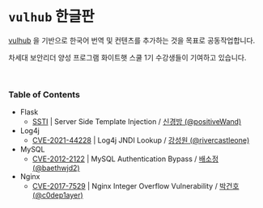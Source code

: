 # `vulhub` 한글판

[vulhub](https://github.com/vulhub/vulhub) 을 기반으로 한국어 번역 및 컨텐츠를 추가하는 것을 목표로 공동작업합니다.

차세대 보안리더 양성 프로그램 화이트햇 스쿨 1기 수강생들이 기여하고 있습니다.

<br/>

### Table of Contents

-   Flask
    -   [SSTI](./Flask/SSTI/README.md) | Server Side Template Injection / [신경방 (@positiveWand)](https://github.com/positiveWand)
-   Log4j
    -   [CVE-2021-44228](./Log4j/CVE-2021-44228/README.md) | Log4j JNDI Lookup / [강성원 (@rivercastleone)](https://github.com/rivercastleone)
-   MySQL
    -   [CVE-2012-2122](./MySQL/CVE-2012-2122/README.md) | MySQL Authentication Bypass / [배소정 (@baethwjd2)](https://github.com/baethwjd2)
-   Nginx
    -   [CVE-2017-7529](./Nginx/CVE-2017-7529/README.md) | Nginx Integer Overflow Vulnerability / [박건호 (@c0dep1ayer)](https://github.com/c0dep1ayer)
